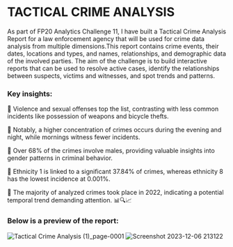 # TACTICAL CRIME ANALYSIS

As part of FP20 Analytics Challenge 11, I have built a Tactical Crime Analysis Report for a law enforcement agency that will be used for crime data analysis from multiple dimensions.This report contains crime events, their dates, locations and types, and names, relationships, and demographic data of the involved parties. The aim of the challenge is to build interactive reports that can be used to resolve active cases, identify the relationships between suspects, victims and witnesses, and spot trends and patterns.

### Key insights:

 Violence and sexual offenses top the list, contrasting with less common incidents like possession of weapons and bicycle thefts.

 Notably, a higher concentration of crimes occurs during the evening and night, while mornings witness fewer incidents.

 Over 68% of the crimes involve males, providing valuable insights into gender patterns in criminal behavior.

 Ethnicity 1 is linked to a significant 37.84% of crimes, whereas ethnicity 8 has the lowest incidence at 0.001%.

 The majority of analyzed crimes took place in 2022, indicating a potential temporal trend demanding attention. 📊🔍📈

### Below is a preview of the report:

![Tactical Crime Analysis (1)_page-0001](https://github.com/sohang05/Portfolio-Projects/assets/73344291/e9fa9a69-64b7-4f7d-8316-36147afb86da)
![Screenshot 2023-12-06 213122](https://github.com/sohang05/Portfolio-Projects/assets/73344291/b301fd59-0f7b-4190-8574-8b2af8bfd8db)

